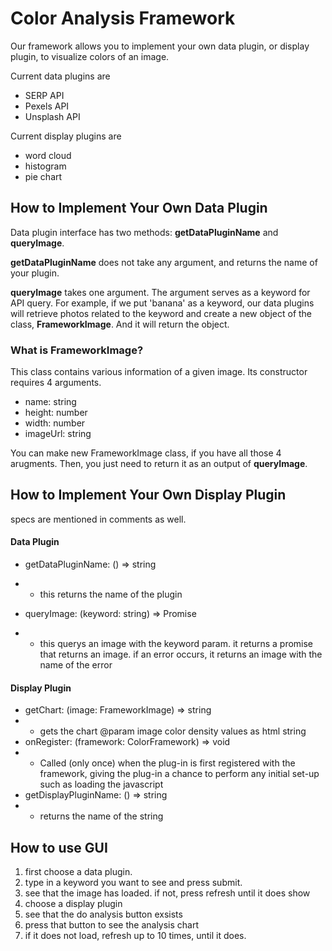 # Color Analysis Framework 
Our framework allows you to implement your own data plugin, or display plugin, to visualize colors of an image. 

Current data plugins are 
- SERP API
- Pexels API
- Unsplash API

Current display plugins are
- word cloud
- histogram
- pie chart

## How to Implement Your Own Data Plugin
Data plugin interface has two methods: **getDataPluginName** and **queryImage**. 

**getDataPluginName** does not take any argument, and returns the name of your plugin. 

**queryImage** takes one argument. The argument serves as a keyword for API query. For example, if we put 'banana' as a keyword, our data plugins will retrieve photos related to the keyword and create a new object of the class, **FrameworkImage**. And it will return the object. 

### What is FrameworkImage?
This class contains various information of a given image. Its constructor requires 4 arguments.
- name: string
- height: number
- width: number
- imageUrl: string

You can make new FrameworkImage class, if you have all those 4 arugments. Then, you just need to return it as an output of **queryImage**. 

## How to Implement Your Own Display Plugin
specs are mentioned in comments as well.
#### Data Plugin
- getDataPluginName: () => string
- - this returns the name of the plugin

- queryImage: (keyword: string) => Promise<FrameworkImage>
- - this querys an image with the keyword param. it returns a promise that returns an image. if an error occurs, it returns an image with the name of the error

#### Display Plugin
- getChart: (image: FrameworkImage) => string
- - gets the chart @param image color density values as html string
- onRegister: (framework: ColorFramework) => void
- - Called (only once) when the plug-in is first registered with the framework, giving the plug-in a chance to perform any initial set-up such as loading the javascript
- getDisplayPluginName: () => string
- - returns the name of the string


## How to use GUI
1. first choose a data plugin.
2. type in a keyword you want to see and press submit.
3. see that the image has loaded. if not, press refresh until it does show
4. choose a display plugin
5. see that the do analysis button exsists
6. press that button to see the analysis chart
7. if it does not load, refresh up to 10 times, until it does.

